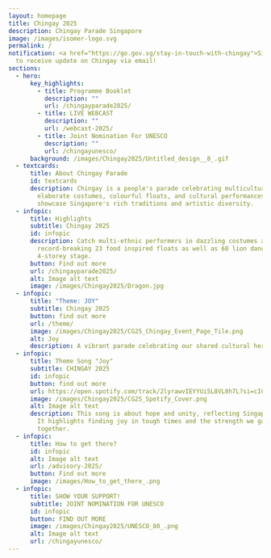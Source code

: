 ```yaml
---
layout: homepage
title: Chingay 2025
description: Chingay Parade Singapore
image: /images/isomer-logo.svg
permalink: /
notification: <a href="https://go.gov.sg/stay-in-touch-with-chingay">Sign Up</a>
  to receive update on Chingay via email!
sections:
  - hero:
      key_highlights:
        - title: Programme Booklet
          description: ""
          url: /chingayparade2025/
        - title: LIVE WEBCAST
          description: ""
          url: /webcast-2025/
        - title: Joint Nomination For UNESCO
          description: ""
          url: /chingayunesco/
      background: /images/Chingay2025/Untitled_design__8_.gif
  - textcards:
      title: About Chingay Parade
      id: textcards
      description: Chingay is a people's parade celebrating multiculturalism with
        elaborate costumes, colourful floats, and cultural performances that
        showcase Singapore's rich traditions and artistic diversity.
  - infopic:
      title: Highlights
      subtitle: Chingay 2025
      id: infopic
      description: Catch multi-ethnic performers in dazzling costumes and
        record-breaking 23 food inspired floats as well as 60 lion dancers on a
        4-storey stage.
      button: Find out more
      url: /chingayparade2025/
      alt: Image alt text
      image: /images/Chingay2025/Dragon.jpg
  - infopic:
      title: "Theme: JOY"
      subtitle: Chingay 2025
      button: find out more
      url: /theme/
      image: /images/Chingay2025/CG25_Chingay_Event_Page_Tile.png
      alt: Joy
      description: A vibrant parade celebrating our shared cultural heritage and SG60.
  - infopic:
      title: Theme Song "Joy"
      subtitle: CHINGAY 2025
      id: infopic
      button: find out more
      url: https://open.spotify.com/track/2lyrawvIEYYUi5L8VL0h7L?si=cICpLeeCQzC2oC8P-rxmrw
      image: /images/Chingay2025/CG25_Spotify_Cover.png
      alt: Image alt text
      description: This song is about hope and unity, reflecting Singapore's spirit.
        It highlights finding joy in tough times and the strength we gain
        together.
  - infopic:
      title: How to get there?
      id: infopic
      alt: Image alt text
      url: /advisory-2025/
      button: Find out more
      image: /images/How_to_get_there_.png
  - infopic:
      title: SHOW YOUR SUPPORT!
      subtitle: JOINT NOMINATION FOR UNESCO
      id: infopic
      button: FIND OUT MORE
      image: /images/Chingay2025/UNESCO_80_.png
      alt: Image alt text
      url: /chingayunesco/
---
```


